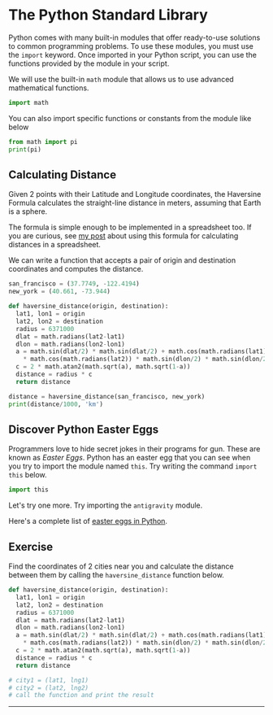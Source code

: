 # The Python Standard Library

Python comes with many built-in modules that offer ready-to-use solutions to common programming problems. To use these modules, you must use the `import` keyword. Once imported in your Python script, you can use the functions provided by the module in your script.

We will use the built-in `math` module that allows us to use advanced mathematical functions.


```python
import math
```

You can also import specific functions or constants from the module like below


```python
from math import pi
print(pi)
```

## Calculating Distance

Given 2 points with their Latitude and Longitude coordinates, the Haversine Formula calculates the straight-line distance in meters, assuming that Earth is a sphere.

The formula is simple enough to be implemented in a spreadsheet too. If you are curious, see [my post](https://spatialthoughts.com/2013/07/06/calculate-distance-spreadsheet/) about using this formula for calculating distances in a spreadsheet.

We can write a function that accepts a pair of origin and destination coordinates and computes the distance.


```python
san_francisco = (37.7749, -122.4194)
new_york = (40.661, -73.944)
```


```python
def haversine_distance(origin, destination):
  lat1, lon1 = origin
  lat2, lon2 = destination
  radius = 6371000
  dlat = math.radians(lat2-lat1)
  dlon = math.radians(lon2-lon1)
  a = math.sin(dlat/2) * math.sin(dlat/2) + math.cos(math.radians(lat1)) \
    * math.cos(math.radians(lat2)) * math.sin(dlon/2) * math.sin(dlon/2)
  c = 2 * math.atan2(math.sqrt(a), math.sqrt(1-a))
  distance = radius * c
  return distance
```


```python
distance = haversine_distance(san_francisco, new_york)
print(distance/1000, 'km')
```

## Discover Python Easter Eggs

Programmers love to hide secret jokes in their programs for gun. These are known as *Easter Eggs*. Python has an easter egg that you can see when you try to import the module named `this`. Try writing the command `import this` below.


```python
import this
```

Let's try one more. Try importing the `antigravity` module.

Here's a complete list of [easter eggs in Python](https://towardsdatascience.com/7-easter-eggs-in-python-7765dc15a203).

## Exercise

Find the coordinates of 2 cities near you and calculate the distance between them by calling the `haversine_distance` function below.


```python
def haversine_distance(origin, destination):
  lat1, lon1 = origin
  lat2, lon2 = destination
  radius = 6371000
  dlat = math.radians(lat2-lat1)
  dlon = math.radians(lon2-lon1)
  a = math.sin(dlat/2) * math.sin(dlat/2) + math.cos(math.radians(lat1)) \
    * math.cos(math.radians(lat2)) * math.sin(dlon/2) * math.sin(dlon/2)
  c = 2 * math.atan2(math.sqrt(a), math.sqrt(1-a))
  distance = radius * c
  return distance

# city1 = (lat1, lng1)
# city2 = (lat2, lng2)
# call the function and print the result
```

----
